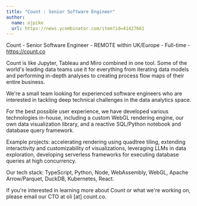 ```yaml
---
title: "Count : Senior Software Engineer"
author:
  name: ojpike
  url: https://news.ycombinator.com/item?id=41427661
---
```

Count - Senior Software Engineer - REMOTE within UK&#x2F;Europe - Full-time - <a href="https:&#x2F;&#x2F;count.co" rel="nofollow">https:&#x2F;&#x2F;count.co</a>

Count is like Jupyter, Tableau and Miro combined in one tool. Some of the world&#x27;s leading data teams use it for everything from iterating data models and performing in-depth analyses to creating process flow maps of their entire business.

We&#x27;re a small team looking for experienced software engineers who are interested in tackling deep technical challenges in the data analytics space.

For the best possible user experience, we have developed various technologies in-house, including a custom WebGL rendering engine, our own data visualization library, and a reactive SQL&#x2F;Python notebook and database query framework.

Example projects: accelerating rendering using quadtree tiling, extending interactivity and customizability of visualizations, leveraging LLMs in data exploration, developing serverless frameworks for executing database queries at high concurrency.

Our tech stack: TypeScript, Python, Node, WebAssembly, WebGL, Apache Arrow&#x2F;Parquet, DuckDB, Kubernetes, React.

If you&#x27;re interested in learning more about Count or what we&#x27;re working on, please email our CTO at oli [at] count.co.
